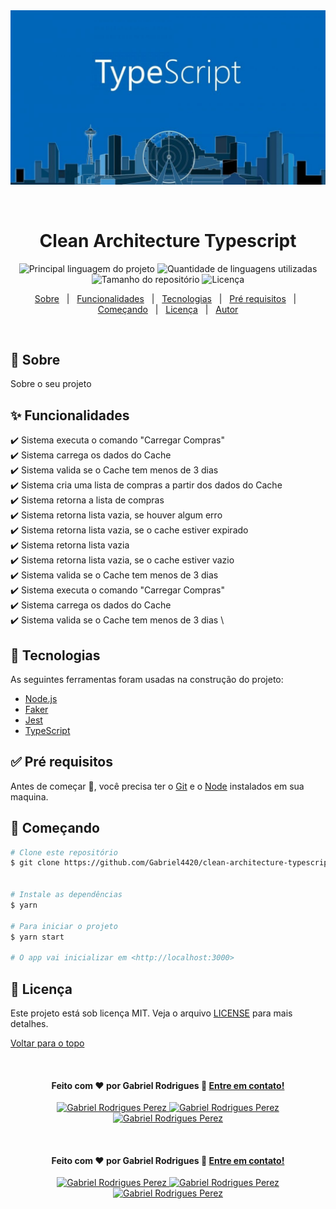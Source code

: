 <div align="center" id="top"> 
  <img src="./assets/TypeScript.jpg" alt="Clean Architecture Typescript" />

&#xa0;

</div>

<h1 align="center">Clean Architecture Typescript</h1>

<p align="center">
  <img alt="Principal linguagem do projeto" src="https://img.shields.io/github/languages/top/Gabriel4420/clean-architecture-typescript?color=56BEB8">

  <img alt="Quantidade de linguagens utilizadas" src="https://img.shields.io/github/languages/count/Gabriel4420/clean-architecture-typescript?color=56BEB8">

  <img alt="Tamanho do repositório" src="https://img.shields.io/github/repo-size/Gabriel4420/clean-architecture-typescript?color=56BEB8">

  <img alt="Licença" src="https://img.shields.io/github/license/Gabriel4420/clean-architecture-typescript?color=56BEB8">

</p>

<p align="center">
  <a href="#dart-sobre">Sobre</a> &#xa0; | &#xa0; 
  <a href="#sparkles-funcionalidades">Funcionalidades</a> &#xa0; | &#xa0;
  <a href="#rocket-tecnologias">Tecnologias</a> &#xa0; | &#xa0;
  <a href="#white_check_mark-pré-requisitos">Pré requisitos</a> &#xa0; | &#xa0;
  <a href="#checkered_flag-começando">Começando</a> &#xa0; | &#xa0;
  <a href="#memo-licença">Licença</a> &#xa0; | &#xa0;
  <a href="https://github.com/Gabriel4420" target="_blank">Autor</a>
</p>

<br>

## :dart: Sobre

Sobre o seu projeto

## :sparkles: Funcionalidades

:heavy_check_mark: Sistema executa o comando "Carregar Compras" \
:heavy_check_mark: Sistema carrega os dados do Cache \
:heavy_check_mark: Sistema valida se o Cache tem menos de 3 dias \
:heavy_check_mark: Sistema cria uma lista de compras a partir dos dados do Cache \
:heavy_check_mark: Sistema retorna a lista de compras \
:heavy_check_mark: Sistema retorna lista vazia, se houver algum erro \
:heavy_check_mark: Sistema retorna lista vazia, se o cache estiver expirado \
:heavy_check_mark: Sistema retorna lista vazia \
:heavy_check_mark: Sistema retorna lista vazia, se o cache estiver vazio \
:heavy_check_mark: Sistema valida se o Cache tem menos de 3 dias \
:heavy_check_mark: Sistema executa o comando "Carregar Compras" \
:heavy_check_mark: Sistema carrega os dados do Cache \
:heavy_check_mark: Sistema valida se o Cache tem menos de 3 dias \

## :rocket: Tecnologias

As seguintes ferramentas foram usadas na construção do projeto:

- [Node.js](https://nodejs.org/en/)
- [Faker](https://fakerjs.dev/)
- [Jest](https://jestjs.io/pt-BR/)
- [TypeScript](https://www.typescriptlang.org/)

## :white_check_mark: Pré requisitos

Antes de começar :checkered_flag:, você precisa ter o [Git](https://git-scm.com) e o [Node](https://nodejs.org/en/) instalados em sua maquina.

## :checkered_flag: Começando

```bash
# Clone este repositório
$ git clone https://github.com/Gabriel4420/clean-architecture-typescript


# Instale as dependências
$ yarn

# Para iniciar o projeto
$ yarn start

# O app vai inicializar em <http://localhost:3000>
```

## :memo: Licença

Este projeto está sob licença MIT. Veja o arquivo [LICENSE](LICENSE.md) para mais detalhes.

<a href="#top">Voltar para o topo</a>

&#xa0;

<h4 align="center">
  Feito com ❤️ por Gabriel Rodrigues 👋️ <a href="mailto:gabriel_rodrigues_perez@hotmail.com">Entre em contato!</a>
</h4>

<p align="center">

  <a href="https://www.linkedin.com/in/gabriel-rodrigues-perez-2069b072/">
    <img alt="Gabriel Rodrigues Perez" src="https://img.shields.io/badge/LinkedIn-Gabriel_Rodrigues-0e76a8?style=flat&logoColor=white&logo=linkedin">
  </a>
  <a href="https://www.facebook.com/gabriel.rodrigues.perez">
    <img alt="Gabriel Rodrigues Perez" src="https://img.shields.io/badge/Facebook-Gabriel_Rodrigues-1778F2?style=flat&logoColor=white&logo=facebook">
  </a>
  <a href="https://www.instagram.com/gabriel_rodrigues_perez/">
    <img alt="Gabriel Rodrigues Perez" src="https://img.shields.io/badge/Instagram-@gabriel4420-833AB4?style=flat&logoColor=white&logo=instagram">
  </a>
  
  
</p>
&#xa0;

<h4 align="center">
  Feito com ❤️ por Gabriel Rodrigues 👋️ <a href="mailto:gabriel_rodrigues_perez@hotmail.com">Entre em contato!</a>
</h4>

<p align="center">

  <a href="https://www.linkedin.com/in/gabriel-rodrigues-perez-2069b072/">
    <img alt="Gabriel Rodrigues Perez" src="https://img.shields.io/badge/LinkedIn-Gabriel_Rodrigues-0e76a8?style=flat&logoColor=white&logo=linkedin">
  </a>
  <a href="https://www.facebook.com/gabriel.rodrigues.perez">
    <img alt="Gabriel Rodrigues Perez" src="https://img.shields.io/badge/Facebook-Gabriel_Rodrigues-1778F2?style=flat&logoColor=white&logo=facebook">
  </a>
  <a href="https://www.instagram.com/gabriel_rodrigues_perez/">
    <img alt="Gabriel Rodrigues Perez" src="https://img.shields.io/badge/Instagram-@gabriel4420-833AB4?style=flat&logoColor=white&logo=instagram">
  </a>
  
  
</p>

